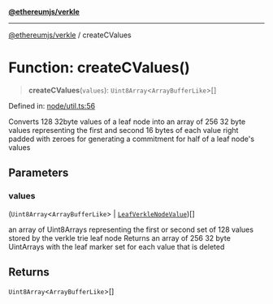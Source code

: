 [**@ethereumjs/verkle**](../README.md)

***

[@ethereumjs/verkle](../README.md) / createCValues

# Function: createCValues()

> **createCValues**(`values`): `Uint8Array`\<`ArrayBufferLike`\>[]

Defined in: [node/util.ts:56](https://github.com/ethereumjs/ethereumjs-monorepo/blob/master/packages/verkle/src/node/util.ts#L56)

Converts 128 32byte values of a leaf node into an array of 256 32 byte values representing
the first and second 16 bytes of each value right padded with zeroes for generating a
commitment for half of a leaf node's values

## Parameters

### values

(`Uint8Array`\<`ArrayBufferLike`\> \| [`LeafVerkleNodeValue`](../type-aliases/LeafVerkleNodeValue.md))[]

an array of Uint8Arrays representing the first or second set of 128 values
stored by the verkle trie leaf node
Returns an array of 256 32 byte UintArrays with the leaf marker set for each value that is
deleted

## Returns

`Uint8Array`\<`ArrayBufferLike`\>[]
